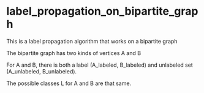 # label_propagation_on_bipartite_graph

This is a label propagation algorithm that works on a bipartite graph

The bipartite graph has two kinds of vertices A and B

For A and B, there is both a label (A_labeled, B_labeled) and unlabeled set (A_unlabeled, B_unlabeled).

The possible classes L for A and B are that same.
